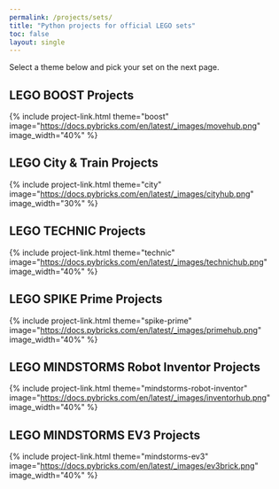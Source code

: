 ```yaml
---
permalink: /projects/sets/
title: "Python projects for official LEGO sets"
toc: false
layout: single
---
```


Select a theme below and pick your set on the next page.

## LEGO BOOST Projects

{% include project-link.html theme="boost" image="https://docs.pybricks.com/en/latest/_images/movehub.png" image_width="40%" %}

## LEGO City & Train Projects

{% include project-link.html theme="city" image="https://docs.pybricks.com/en/latest/_images/cityhub.png" image_width="30%" %}

## LEGO TECHNIC Projects

{% include project-link.html theme="technic" image="https://docs.pybricks.com/en/latest/_images/technichub.png" image_width="40%" %}

## LEGO SPIKE Prime Projects

{% include project-link.html theme="spike-prime" image="https://docs.pybricks.com/en/latest/_images/primehub.png" image_width="40%" %}

## LEGO MINDSTORMS Robot Inventor Projects

{% include project-link.html theme="mindstorms-robot-inventor" image="https://docs.pybricks.com/en/latest/_images/inventorhub.png" image_width="40%" %}

## LEGO MINDSTORMS EV3 Projects

{% include project-link.html theme="mindstorms-ev3" image="https://docs.pybricks.com/en/latest/_images/ev3brick.png" image_width="40%" %}
